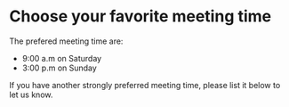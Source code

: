 # Choose your favorite meeting time

The prefered meeting time are:
* 9:00 a.m on Saturday
* 3:00 p.m on Sunday

If you have another strongly preferred meeting time, please list it below to let us know.
